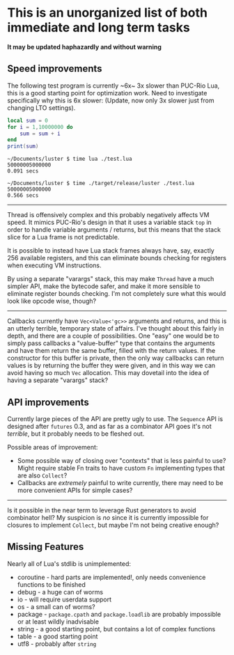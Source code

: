 # This is an unorganized list of both immediate and long term tasks #

**It may be updated haphazardly and without warning**

## Speed improvements ##

The following test program is currently ~6x~ 3x slower than PUC-Rio Lua, this is
a good starting point for optimization work.  Need to investigate specifically
why this is 6x slower: (Update, now only 3x slower just from changing LTO
settings).

```lua
local sum = 0
for i = 1,10000000 do
    sum = sum + i
end
print(sum)
```

```
~/Documents/luster $ time lua ./test.lua
50000005000000
0.091 secs

~/Documents/luster $ time ./target/release/luster ./test.lua
50000005000000
0.566 secs
```

---

Thread is offensively complex and this probably negatively affects VM speed.  It
mimics PUC-Rio's design in that it uses a variable stack `top` in order to
handle variable arguments / returns, but this means that the stack slice for a
Lua frame is not predictable.

It is possible to instead have Lua stack frames always have, say, exactly 256
available registers, and this can eliminate bounds checking for registers when
executing VM instructions.

By using a separate "varargs" stack, this may make `Thread` have a much simpler
API, make the bytecode safer, and make it more sensible to eliminate register
bounds checking.  I'm not completely sure what this would look like opcode wise,
though?

---

Callbacks currently have `Vec<Value<'gc>>` arguments and returns, and this is an
utterly terrible, temporary state of affairs.  I've thought about this fairly in
depth, and there are a couple of possibilities.  One "easy" one would be to
simply pass callbacks a "value-buffer" type that contains the arguments and have
them return the same buffer, filled with the return values.  If the constructor
for this buffer is private, then the only way callbacks can return values is by
returning the buffer they were given, and in this way we can avoid having so
much `Vec` allocation.  This may dovetail into the idea of having a separate
"varargs" stack?

## API improvements ##

Currently large pieces of the API are pretty ugly to use.  The `Sequence` API is
designed after `futures` 0.3, and as far as a combinator API goes it's not
*terrible*, but it probably needs to be fleshed out.

Possible areas of improvement:
* Some possible way of closing over "contexts" that is less painful to use?
  Might require stable Fn traits to have custom `Fn` implementing types that are
  also `Collect`?
* Callbacks are *extremely* painful to write currently, there may need to be
  more convenient APIs for simple cases?

---

Is it possible in the near term to leverage Rust generators to avoid combinator
hell?  My suspicion is *no* since it is currently impossible for closures to
implement `Collect`, but maybe I'm not being creative enough?

## Missing Features ##

Nearly all of Lua's stdlib is unimplemented:

* coroutine - hard parts are implemented!, only needs convenience functions to be finished
* debug - a huge can of worms
* io - will require userdata support
* os - a small can of worms?
* package - `package.cpath` and `package.loadlib` are probably impossible or at
  least wildly inadvisable
* string - a good starting point, but contains a lot of complex functions
* table - a good starting point
* utf8 - probably after `string`

